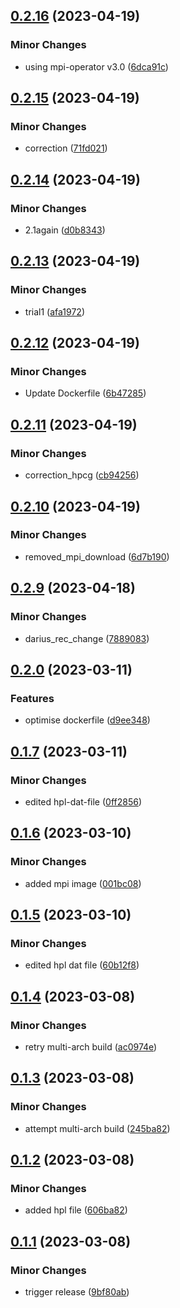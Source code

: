 ## [0.2.16](https://github.com/Crambor/hpl/compare/v0.2.15...v0.2.16) (2023-04-19)


### Minor Changes

* using mpi-operator v3.0 ([6dca91c](https://github.com/Crambor/hpl/commit/6dca91c989151ac07e1affc32be90963dbc76bb5))

## [0.2.15](https://github.com/Crambor/hpl/compare/v0.2.14...v0.2.15) (2023-04-19)


### Minor Changes

* correction ([71fd021](https://github.com/Crambor/hpl/commit/71fd0217fde069ef1860ca947d6339da43fe98e8))

## [0.2.14](https://github.com/Crambor/hpl/compare/v0.2.13...v0.2.14) (2023-04-19)


### Minor Changes

* 2.1again ([d0b8343](https://github.com/Crambor/hpl/commit/d0b8343d1f84dc108b130b7b4b3c9cf3fec2c89d))

## [0.2.13](https://github.com/Crambor/hpl/compare/v0.2.12...v0.2.13) (2023-04-19)


### Minor Changes

* trial1 ([afa1972](https://github.com/Crambor/hpl/commit/afa1972a4f8a40e7bef30ed9424452e7ee15a686))

## [0.2.12](https://github.com/Crambor/hpl/compare/v0.2.11...v0.2.12) (2023-04-19)


### Minor Changes

* Update Dockerfile ([6b47285](https://github.com/Crambor/hpl/commit/6b4728599a288cfc92dc2c50e0dbdaf9091fad0d))

## [0.2.11](https://github.com/Crambor/hpl/compare/v0.2.10...v0.2.11) (2023-04-19)


### Minor Changes

* correction_hpcg ([cb94256](https://github.com/Crambor/hpl/commit/cb9425697fc745e1259c89b860c8f5bb1a5d05ff))

## [0.2.10](https://github.com/Crambor/hpl/compare/v0.2.9...v0.2.10) (2023-04-19)


### Minor Changes

* removed_mpi_download ([6d7b190](https://github.com/Crambor/hpl/commit/6d7b190de98b86e9242c1f82b32fd7d834393193))

## [0.2.9](https://github.com/Crambor/hpl/compare/v0.2.8...v0.2.9) (2023-04-18)


### Minor Changes

* darius_rec_change ([7889083](https://github.com/Crambor/hpl/commit/7889083e2c2cbda87d52acafa5f9c49c871a042b))

## [0.2.0](https://github.com/Crambor/hpl/compare/v0.1.7...v0.2.0) (2023-03-11)


### Features

* optimise dockerfile ([d9ee348](https://github.com/Crambor/hpl/commit/d9ee348208afaf63b9a7dddae269d1ede5e16be0))

## [0.1.7](https://github.com/Crambor/hpl/compare/v0.1.6...v0.1.7) (2023-03-11)


### Minor Changes

* edited hpl-dat-file ([0ff2856](https://github.com/Crambor/hpl/commit/0ff2856e4044df7d30ee9e4595c382bbfe79fdd0))

## [0.1.6](https://github.com/Crambor/hpl/compare/v0.1.5...v0.1.6) (2023-03-10)


### Minor Changes

* added mpi image ([001bc08](https://github.com/Crambor/hpl/commit/001bc089600df04b79364032b4af54cb45da3505))

## [0.1.5](https://github.com/Crambor/hpl/compare/v0.1.4...v0.1.5) (2023-03-10)


### Minor Changes

* edited hpl dat file ([60b12f8](https://github.com/Crambor/hpl/commit/60b12f8803ac18a8c819637509aa3a5a8d5d4a31))

## [0.1.4](https://github.com/Crambor/hpl/compare/v0.1.3...v0.1.4) (2023-03-08)


### Minor Changes

* retry multi-arch build ([ac0974e](https://github.com/Crambor/hpl/commit/ac0974e610c9bfcc5588c4365f21c0c3424d1c01))

## [0.1.3](https://github.com/Crambor/hpl/compare/v0.1.2...v0.1.3) (2023-03-08)


### Minor Changes

* attempt multi-arch build ([245ba82](https://github.com/Crambor/hpl/commit/245ba82e69df7ccac3de05fa8400622c26694163))

## [0.1.2](https://github.com/Crambor/hpl/compare/v0.1.1...v0.1.2) (2023-03-08)


### Minor Changes

* added hpl file ([606ba82](https://github.com/Crambor/hpl/commit/606ba82a159d5e52170d25fb1b9df7a7cb61501d))

## [0.1.1](https://github.com/Crambor/hpl/compare/v0.1.0...v0.1.1) (2023-03-08)


### Minor Changes

* trigger release ([9bf80ab](https://github.com/Crambor/hpl/commit/9bf80ab7cca75a5cebfa9eaeec51f9ac17604765))
